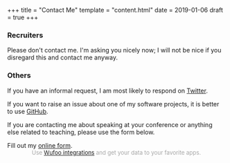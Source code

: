 +++
title = "Contact Me"
template = "content.html"
date = 2019-01-06
draft = true
+++

### Recruiters

Please don't contact me. I'm asking you nicely now; I will not be nice if you
disregard this and contact me anyway.

### Others

If you have an informal request, I am most likely to respond on
[Twitter](https://twitter.com/bodil).

If you want to raise an issue about one of my software projects, it is better to
use [GitHub](https://github.com/bodil).

If you are contacting me about speaking at your conference or anything else
related to teaching, please use the form below.

<div id="wufoo-zp6eg9l10yls0i">
Fill out my <a href="https://wtfbodil.wufoo.com/forms/zp6eg9l10yls0i">online form</a>.
</div>
<div id="wuf-adv" style="font-family:inherit;font-size: small;color:#a7a7a7;text-align:center;display:block;">Use <a href="http://www.wufoo.com/partners/">Wufoo integrations</a> and get your data to your favorite apps.</div>
<script type="text/javascript">var zp6eg9l10yls0i;(function(d, t) {
var s = d.createElement(t), options = {
'userName':'wtfbodil',
'formHash':'zp6eg9l10yls0i',
'autoResize':true,
'height':'557',
'async':true,
'host':'wufoo.com',
'header':'show',
'ssl':true};
s.src = ('https:' == d.location.protocol ? 'https://' : 'http://') + 'www.wufoo.com/scripts/embed/form.js';
s.onload = s.onreadystatechange = function() {
var rs = this.readyState; if (rs) if (rs != 'complete') if (rs != 'loaded') return;
try { zp6eg9l10yls0i = new WufooForm();zp6eg9l10yls0i.initialize(options);zp6eg9l10yls0i.display(); } catch (e) {}};
var scr = d.getElementsByTagName(t)[0], par = scr.parentNode; par.insertBefore(s, scr);
})(document, 'script');</script>
